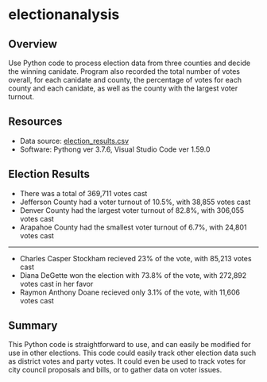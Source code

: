 # electionanalysis

## Overview
Use Python code to process election data from three counties and decide the winning canidate. Program also recorded the total number of votes overall, for each canidate and county, the percentage of votes for each county and each canidate, as well as the county with the largest voter turnout. 

## Resources
- Data source: [election_results.csv](https://github.com/lbelnap20/electionanalysis/tree/main/Resources)
- Software: Pythong ver 3.7.6, Visual Studio Code ver 1.59.0

## Election Results
- There was a total of 369,711 votes cast
- Jefferson County had a voter turnout of 10.5%, with 38,855 votes cast
- Denver County had the largest voter turnout of 82.8%, with 306,055 votes cast
- Arapahoe County had the smallest voter turnout of 6.7%, with 24,801 votes cast
-----
- Charles Casper Stockham recieved 23% of the vote, with 85,213 votes cast
- Diana DeGette won the election with 73.8% of the vote, with 272,892 votes cast in her favor
- Raymon Anthony Doane recieved only 3.1% of the vote, with 11,606 votes cast

## Summary 
This Python code is straightforward to use, and can easily be modified for use in other elections. This code could easily track other election data such as district votes and party votes. It could even be used to track votes for city council proposals and bills, or to gather data on voter issues.
